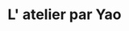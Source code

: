 ---
title: "L' atelier par Yao"
description: "L' atelier par Yao"
layout: shop
keywords:
  - 美食競賽
  - 台灣美食
  - 美食精選
datePublished: "2025-06-30"
dateModified: "2025-07-04"
city: "台中市"
district: "太平區"
address: "台中市太平區新福十六街68號2樓"
phone: "0968059811"
geo: "24.152858019081652, 120.7051389087968"
google_map: "https://maps.app.goo.gl/XrD3Di6Z9HSjf1dX7"
footinder: "https://footinder.com.tw/%E5%8F%B0%E4%B8%AD%E5%B8%82%E5%A4%AA%E5%B9%B3%E5%8D%80/141568/"
official: "https://www.twlatelier.com/"
award:
  - name: "500盤"
    year: "2024"
    entries:
      - dishes:
          - "黑糖|甘酒|櫻花"

---